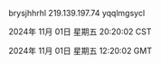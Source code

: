 brysjhhrhl 219.139.197.74 yqqlmgsycl

2024年 11月 01日 星期五 20:20:02 CST

2024年 11月 01日 星期五 12:20:02 GMT
